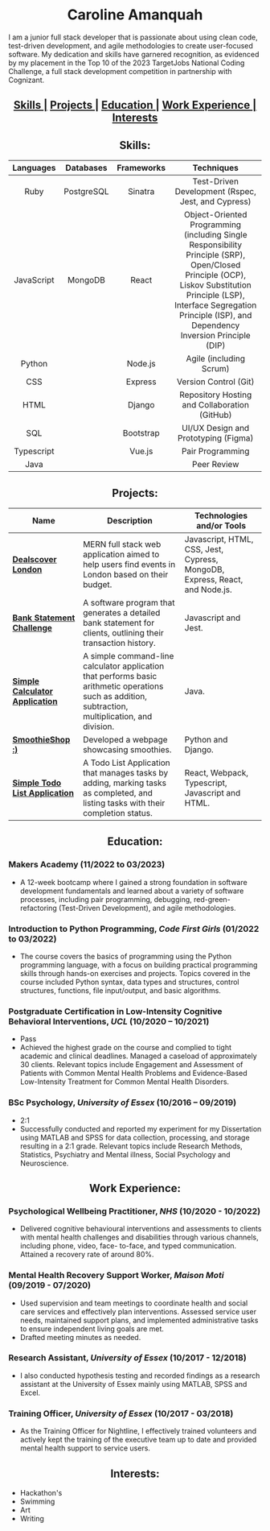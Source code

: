 <h1 align="center"> Caroline Amanquah </h1>

I am a junior full stack developer that is passionate about using clean code, test-driven development, and agile methodologies to create user-focused software. My dedication and skills have garnered recognition, as evidenced by my placement in the Top 10 of the 2023 TargetJobs National Coding Challenge, a full stack development competition in partnership with Cognizant.


<h2 align="center">
  <a href="#skills">Skills |</a> 
  <a href="#projects">Projects |</a> 
  <a href="#education">Education |</a> 
  <a href="#work-experience">Work Experience |</a>
  <a href="#interests">Interests</a>
</h2>

<a name="skills"></a>
<h2 align="center"> Skills: </h2>

|      **Languages**     |       **Databases**      | **Frameworks** | **Techniques** |
|:----------------------:|:------------------------:|:--------------:|:--------------:|
| Ruby                   | PostgreSQL               | Sinatra        | Test-Driven Development (Rspec, Jest, and Cypress) |
| JavaScript             | MongoDB                  | React          | Object-Oriented Programming (including Single Responsibility Principle (SRP), Open/Closed Principle (OCP), Liskov Substitution Principle (LSP), Interface Segregation Principle (ISP), and Dependency Inversion Principle (DIP)|
| Python                   |                          | Node.js        | Agile (including Scrum) |
| CSS                    |                          | Express        | Version Control (Git) |
| HTML                 |                          | Django         | Repository Hosting and Collaboration (GitHub) |
| SQL                    |                          | Bootstrap      | UI/UX Design and Prototyping (Figma) |
| Typescript                       |                          | Vue.js         | Pair Programming |
| Java                       |                          |                | Peer Review |

<a name="projects"></a>
<h2 align="center"> Projects: </h2>

| Name                         | Description                                                                                                                   | Technologies and/or Tools                                           |
| ---------------------------- | ----------------------------------------------------------------------------------------------------------------------------- | ---------------------------------------------------- |
| [**Dealscover London**](https://github.com/Caroline-Amanquah/dealscover-london) | MERN full stack web application aimed to help users find events in London based on their budget.                             | Javascript, HTML, CSS, Jest, Cypress, MongoDB, Express, React, and Node.js. |
| [**Bank Statement Challenge**](https://github.com/Caroline-Amanquah/Bank_Statement_Challenge)     | A software program that generates a detailed bank statement for clients, outlining their transaction history.                            | Javascript and Jest.                                 |
| [**Simple Calculator Application**](https://github.com/Caroline-Amanquah/simple-calculator-app)            | A simple command-line calculator application that performs basic arithmetic operations such as addition, subtraction, multiplication, and division.                                                         | Java.                                 |
| [**SmoothieShop :)**](https://github.com/Caroline-Amanquah/Django-Webpage)              | Developed a webpage showcasing smoothies.                                                                                      | Python and Django.                                   |
| [**Simple Todo List Application**](https://github.com/Caroline-Amanquah/simple-todo-list-application/tree/main) | A Todo List Application that manages tasks by adding, marking tasks as completed, and listing tasks with their completion status.                                                                     | React, Webpack, Typescript, Javascript and HTML.                                               |
<a name="education"></a>
<h2 align="center"> Education: </h2>

### Makers Academy (11/2022 to 03/2023)
- A 12-week bootcamp where I gained a strong foundation in software development fundamentals and learned about a variety of software processes, including pair programming, debugging, red-green-refactoring (Test-Driven Development), and agile methodologies.

### Introduction to Python Programming, *Code First Girls* (01/2022 to 03/2022)
- The course covers the basics of programming using the Python programming language, with a focus on building practical programming skills through hands-on exercises and projects. Topics covered in the course included Python syntax, data types and structures, control structures, functions, file input/output, and basic algorithms.

### Postgraduate Certification in Low-Intensity Cognitive Behavioral Interventions, *UCL* (10/2020 – 10/2021)
- Pass
- Achieved the highest grade on the course and complied to tight academic and clinical deadlines. Managed a caseload of approximately 30 clients. Relevant topics include Engagement and Assessment of Patients with Common Mental Health Problems and Evidence-Based Low-Intensity Treatment for Common Mental Health Disorders.

### BSc Psychology, *University of Essex* (10/2016 – 09/2019)
- 2:1
- Successfully conducted and reported my experiment for my Dissertation using MATLAB and SPSS for data collection, processing, and storage resulting in a 2:1 grade. Relevant topics include Research Methods, Statistics, Psychiatry and Mental illness, Social Psychology and Neuroscience.

<a name="work-experience"></a>
<h2 align="center"> Work Experience: </h2>

### Psychological Wellbeing Practitioner, *NHS* (10/2020 - 10/2022) 
- Delivered cognitive behavioural interventions and assessments to clients with mental health challenges and disabilities through various channels, including phone, video, face- to-face, and typed communication. Attained a recovery rate of around 80%.

### Mental Health Recovery Support Worker, *Maison Moti* (09/2019 - 07/2020)
- Used supervision and team meetings to coordinate health and social care services and effectively plan interventions. Assessed service user needs, maintained support plans, and implemented administrative tasks to ensure independent living goals are met. 
- Drafted meeting minutes as needed.

### Research Assistant, *University of Essex* (10/2017 - 12/2018)
- I also conducted hypothesis testing and recorded findings as a research assistant at the University of Essex mainly using MATLAB, SPSS and Excel.
 
### Training Officer, *University of Essex* (10/2017 - 03/2018)
- As the Training Officer for Nightline, I effectively trained volunteers and actively kept the training of the executive team up to date and provided mental health support to service users. 

<a name="interests"></a>
<h2 align="center"> Interests: </h2>

- Hackathon's
- Swimming
- Art
- Writing


